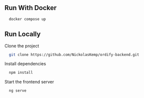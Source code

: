 ## Run With Docker

```bash
  docker compose up
```

## Run Locally

Clone the project

```bash
  git clone https://github.com/NickolasKemp/ordify-backend.git
```

Install dependencies

```bash
  npm install
```

Start the frontend server
```bash
  ng serve
```
